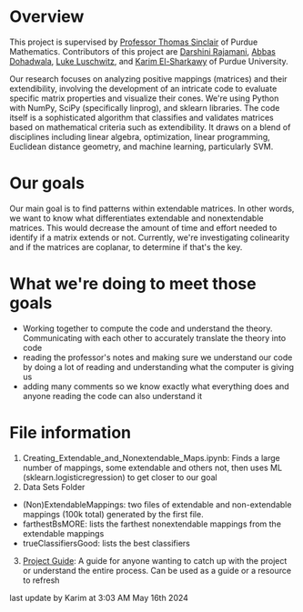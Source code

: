 # Overview
This project is supervised by [Professor Thomas Sinclair](https://www.math.purdue.edu/~tsincla/) of Purdue Mathematics. Contributors of this project are [Darshini Rajamani](//www.linkedin.com/in/darshini-rajamani/), [Abbas Dohadwala](//www.linkedin.com/in/abbas-dohadwala-74872b289/), [Luke Luschwitz](https://www.linkedin.com/in/luke-luschwitz/), and [Karim El-Sharkawy](//www.linkedin.com/in/karimme/) of Purdue University. 

Our research focuses on analyzing positive mappings (matrices) and their extendibility, involving the development of an intricate code to evaluate specific matrix properties and visualize their cones. We're using Python with NumPy, SciPy (specifically linprog), and sklearn libraries. The code itself is a sophisticated algorithm that classifies and validates matrices based on mathematical criteria such as extendibility. It draws on a blend of disciplines including linear algebra, optimization, linear programming, Euclidean distance geometry, and machine learning, particularly SVM.

# Our goals
Our main goal is to find patterns within extendable matrices. In other words, we want to know what differentiates extendable and nonextendable matrices. This would decrease the amount of time and effort needed to identify if a matrix extends or not. Currently, we're investigating colinearity and if the matrices are coplanar, to determine if that's the key.

# What we're doing to meet those goals
+ Working together to compute the code and understand the theory. Communicating with each other to accurately translate the theory into code
+ reading the professor's notes and making sure we understand our code by doing a lot of reading and understanding what the computer is giving us
+ adding many comments so we know exactly what everything does and anyone reading the code can also understand it

# File information
1. Creating_Extendable_and_Nonextendable_Maps.ipynb: Finds a large number of mappings, some extendable and others not, then uses ML (sklearn.logisticregression) to get closer to our goal
2. Data Sets Folder
- (Non)ExtendableMappings: two files of extendable and non-extendable mappings (100k total) generated by the first file. 
- farthestBsMORE: lists the farthest nonextendable mappings from the extendable mappings
- trueClassifiersGood: lists the best classifiers
3. [Project Guide](https://docs.google.com/document/d/1TUfcBNzSqa3OW8TWufIVz1TMENRcCtAPWqXohrkYaok/edit?usp=sharing): A guide for anyone wanting to catch up with the project or understand the entire process. Can be used as a guide or a resource to refresh

last update by Karim at 3:03 AM May 16th 2024
